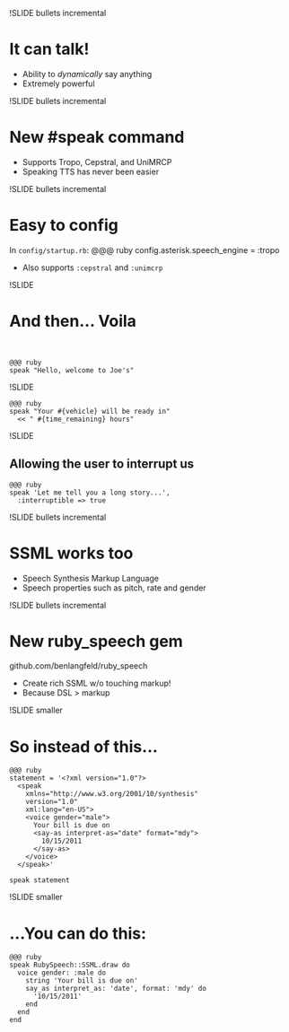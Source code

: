 !SLIDE bullets incremental

# It can talk! #

* Ability to *dynamically* say anything
* Extremely powerful


!SLIDE bullets incremental

# New \#speak command #

* Supports Tropo, Cepstral, and UniMRCP
* Speaking TTS has never been easier


!SLIDE bullets incremental

# Easy to config #

In `config/startup.rb`:
    @@@ ruby
    config.asterisk.speech_engine = :tropo

* Also supports `:cepstral` and `:unimcrp`


!SLIDE

# And then... Voila #

<br />

    @@@ ruby
    speak "Hello, welcome to Joe's"
    

!SLIDE

    @@@ ruby
    speak "Your #{vehicle} will be ready in"
      << " #{time_remaining} hours"


!SLIDE

## Allowing the user to interrupt us ##

    @@@ ruby
    speak 'Let me tell you a long story...',
      :interruptible => true


!SLIDE bullets incremental

# SSML works too #

* Speech Synthesis Markup Language
* Speech properties such as pitch, rate and gender


!SLIDE bullets incremental

# New ruby_speech gem #

github.com/benlangfeld/ruby_speech

* Create rich SSML w/o touching markup!
* Because DSL &gt; markup

!SLIDE smaller

# So instead of this... #

    @@@ ruby
    statement = '<?xml version="1.0"?>
      <speak
        xmlns="http://www.w3.org/2001/10/synthesis"
        version="1.0"
        xml:lang="en-US">
        <voice gender="male">
          Your bill is due on
          <say-as interpret-as="date" format="mdy">
            10/15/2011
          </say-as>
        </voice>
      </speak>'

    speak statement

!SLIDE smaller

# ...You can do this: #

    @@@ ruby
    speak RubySpeech::SSML.draw do
      voice gender: :male do
        string 'Your bill is due on'
        say_as interpret_as: 'date', format: 'mdy' do
          '10/15/2011'
        end
      end
    end


